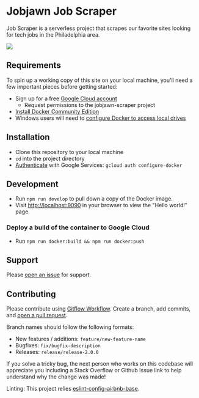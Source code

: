 # Jobjawn Job Scraper
Job Scraper is a serverless project that scrapes our favorite sites looking for tech jobs in the Philadelphia area.

![](https://github.com/tjnicolaides/job-scraper/workflows/Build%20Deploy%20Master/badge.svg)

## Requirements
To spin up a working copy of this site on your local machine, you'll need a few important pieces before getting started:
- Sign up for a free [Google Cloud account](https://cloud.google.com/sdk/docs/)
  - Request permissions to the jobjawn-scraper project
- [Install Docker Community Edition](https://www.docker.com/community-edition)
- Windows users will need to [configure Docker to access local drives](https://rominirani.com/docker-on-windows-mounting-host-directories-d96f3f056a2c)

## Installation
- Clone this repository to your local machine
- `cd` into the project directory
- [Authenticate](https://cloud.google.com/container-registry/docs/advanced-authentication) with Google Services: `gcloud auth configure-docker`

## Development
- Run `npm run develop` to pull down a copy of the Docker image.
- Visit [http://localhost:9090](http://localhost:9090) in your browser to view the "Hello world!" page.

### Deploy a build of the container to Google Cloud
- Run `npm run docker:build && npm run docker:push`

## Support
Please [open an issue](https://github.com/tjnicolaides/job-scraper/issues) for support.

## Contributing
Please contribute using [Gitflow Workflow](https://www.atlassian.com/git/tutorials/comparing-workflows/gitflow-workflow). Create a branch, add commits, and [open a pull request](https://github.com/tjnicolaides/job-scraper/pulls).

Branch names should follow the following formats:

- New features / additions: `feature/new-feature-name`
- Bugfixes: `fix/bugfix-description`
- Releases: `release/release-2.0.0` 

If you solve a tricky bug, the next person who works on this codebase will appreciate you including a Stack Overflow or Github Issue link to help understand why the change was made!

Linting:
This project relies [eslint-config-airbnb-base](https://www.npmjs.com/package/eslint-config-airbnb-base).
